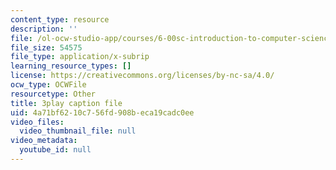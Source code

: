 ```yaml
---
content_type: resource
description: ''
file: /ol-ocw-studio-app/courses/6-00sc-introduction-to-computer-science-and-programming-spring-2011/4a71bf6210c756fd908beca19cadc0ee_8I0BmT1ccuw.vtt
file_size: 54575
file_type: application/x-subrip
learning_resource_types: []
license: https://creativecommons.org/licenses/by-nc-sa/4.0/
ocw_type: OCWFile
resourcetype: Other
title: 3play caption file
uid: 4a71bf62-10c7-56fd-908b-eca19cadc0ee
video_files:
  video_thumbnail_file: null
video_metadata:
  youtube_id: null
---
```

